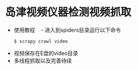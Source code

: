 # 岛津视频仪器检测视频抓取
- 使用教程
    - 进入到spiders目录运行以下命令
    ```
    $ scrapy crawl video
    ```
- 视频保存在E盘的video目录
- 多线程抓取以及完善待续

